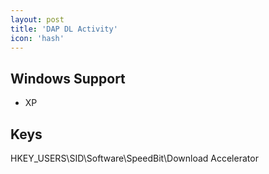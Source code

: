 ```yaml
---
layout: post
title: 'DAP DL Activity'
icon: 'hash'
---
```


## Windows Support

- XP



## Keys

HKEY_USERS\SID\Software\SpeedBit\Download Accelerator

